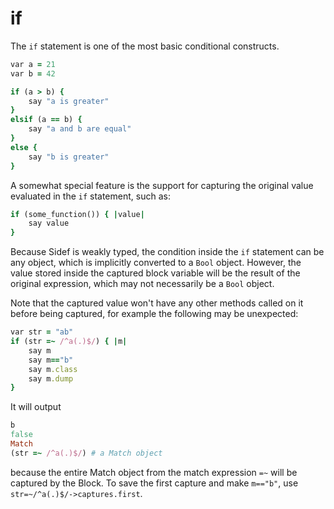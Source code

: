 # if

The `if` statement is one of the most basic conditional constructs.

```ruby
var a = 21
var b = 42

if (a > b) {
    say "a is greater"
}
elsif (a == b) {
    say "a and b are equal"
}
else {
    say "b is greater"
}
```

A somewhat special feature is the support for capturing the original value evaluated in the `if` statement, such as:

```ruby
if (some_function()) { |value|
    say value
}
```

Because Sidef is weakly typed, the condition inside the `if` statement can be any object, which is implicitly converted to a `Bool` object. However, the value stored inside the captured block variable will be the result of the original expression, which may not necessarily be a `Bool` object.

Note that the captured value won't have any other methods called on it before being captured, for example the following may be unexpected: 

```ruby
var str = "ab"
if (str =~ /^a(.)$/) { |m|
    say m
    say m=="b"
    say m.class
    say m.dump
}
```

It will output

```ruby
b
false
Match
(str =~ /^a(.)$/) # a Match object
```

because the entire Match object from the match expression `=~` will be captured by the Block. To save the first capture and make `m=="b"`, use `str=~/^a(.)$/->captures.first`.
